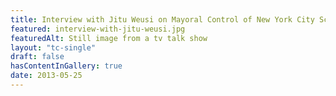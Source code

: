 ```yaml
--- 
title: Interview with Jitu Weusi on Mayoral Control of New York City Schools, excerpt
featured: interview-with-jitu-weusi.jpg
featuredAlt: Still image from a tv talk show
layout: "tc-single"
draft: false
hasContentInGallery: true
date: 2013-05-25
--- 
```

